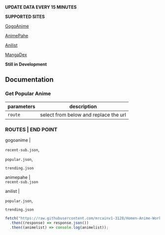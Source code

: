 <b>UPDATE DATA EVERY 15 MINUTES</b>

<strong>SUPPORTED SITES</strong>

[GogoAnime](https://https://anitaku.to/home.html)

[AnimePahe](https://animepahe.ru/)

[Anilist](https://anilist.co/)

[MangaDex](https://mangadex.org/)

<strong>Still in Development</strong>

## Documentation

### Get Popular Anime

| parameters   | description       |
| ------------ | ------------------- |
| `route` | select from below and replace the url |

### ROUTES  |   END POINT
 gogoanime |  
 
 `recent-sub.json`, 
 
 `popular.json`, 

 `trending.json`

 animepahe |  
 `recent-sub.json`

 anilist   |  
 
 `popular.json`, 
 
 `trending.json`

```js
fetch("https://raw.githubusercontent.com/mrcainv1-3128/Homen-Anime-Worker/main/anilist/trending.json")
  .then((response) => response.json())
  .then((animelist) => console.log(animelist));
```
